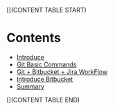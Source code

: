 [](CONTENT TABLE START)

# Contents
- [Introduce](1-Introduce.md)
- [Git Basic Commands](2-Basics.md)
- [Git + Bitbucket + Jira WorkFlow](3-Workflow.md)
- [Introduce Bitbucket](4-Bitbucket.md)
- [Summary](5-Summary.md)

[](CONTENT TABLE END)


